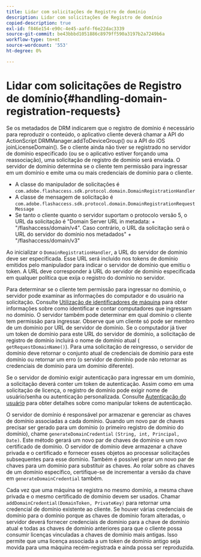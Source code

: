 ```yaml
---
title: Lidar com solicitações de Registro de domínio
description: Lidar com solicitações de Registro de domínio
copied-description: true
exl-id: f846e154-e90c-4e45-aafd-f6e22dac3339
source-git-commit: be43bbbd1051886c8979ff590a3197b2a7249b6a
workflow-type: tm+mt
source-wordcount: '553'
ht-degree: 0%

---
```


# Lidar com solicitações de Registro de domínio{#handling-domain-registration-requests}

Se os metadados de DRM indicarem que o registro de domínio é necessário para reproduzir o conteúdo, o aplicativo cliente deverá chamar a API do ActionScript DRMManager.addToDeviceGroup() ou a API do iOS joinLicenseDomain(). Se o cliente ainda não tiver se registrado no servidor de domínio especificado (ou se o aplicativo estiver forçando uma reassociação), uma solicitação de registro de domínio será enviada. O servidor de domínio determina se o cliente tem permissão para ingressar em um domínio e emite uma ou mais credenciais de domínio para o cliente.

* A classe do manipulador de solicitações é `com.adobe.flashaccess.sdk.protocol.domain.DomainRegistrationHandler`
* A classe de mensagem de solicitação é `com.adobe.flashaccess.sdk.protocol.domain.DomainRegistrationRequestMessage`
* Se tanto o cliente quanto o servidor suportam o protocolo versão 5, o URL da solicitação é &quot;Domain Server URL in metadata: + &quot;/flashaccess/domain/v4&quot;. Caso contrário, o URL da solicitação será o URL do servidor do domínio nos metadados&quot; + &quot;/flashaccess/domain/v3&quot;

Ao inicializar o `DomainRegistrationHandler`, a URL do servidor de domínio deve ser especificada. Esse URL será incluído nos tokens de domínio emitidos pelo manipulador para indicar o servidor de domínio que emitiu o token. A URL deve corresponder à URL do servidor de domínio especificada em qualquer política que exija o registro do domínio no servidor.

Para determinar se o cliente tem permissão para ingressar no domínio, o servidor pode examinar as informações do computador e do usuário na solicitação. Consulte [Utilização de identificadores de máquina](../../aaxs-protecting-content/content-implementing-the-license-server/content-processing-aaxs-requests/content-using-machine-ids.md) para obter informações sobre como identificar e contar computadores que ingressam no domínio. O servidor também pode determinar em qual domínio o cliente tem permissão para ingressar. Observe que um cliente só pode ser membro de um domínio por URL de servidor de domínio. Se o computador já tiver um token de domínio para este URL do servidor de domínio, a solicitação de registro de domínio incluirá o nome de domínio atual ( `getRequestDomainName()`). Para uma solicitação de reingresso, o servidor de domínio deve retornar o conjunto atual de credenciais de domínio para este domínio ou retornar um erro (o servidor de domínio pode não retornar as credenciais de domínio para um domínio diferente).

Se o servidor de domínio exigir autenticação para ingressar em um domínio, a solicitação deverá conter um token de autenticação. Assim como em uma solicitação de licença, o registro de domínio pode exigir nome de usuário/senha ou autenticação personalizada. Consulte [Autenticação do usuário](../../aaxs-protecting-content/content-introduction/content-usage-rules/content-authentication/content-user-authentication.md) para obter detalhes sobre como manipular tokens de autenticação.

O servidor de domínio é responsável por armazenar e gerenciar as chaves de domínio associadas a cada domínio. Quando um novo par de chaves precisar ser gerado para um domínio (o primeiro registro de domínio do domínio), chame `generateDomainCredential` `(String, int, Principal, Date)`. Este método gerará um novo par de chaves de domínio e um novo certificado de domínio. O servidor de domínio deve armazenar a chave privada e o certificado e fornecer esses objetos ao processar solicitações subsequentes para esse domínio. Também é possível gerar um novo par de chaves para um domínio para substituir as chaves. Ao rolar sobre as chaves de um domínio específico, certifique-se de incrementar a versão da chave em `generateDomainCredential` também.

Cada vez que uma máquina se registra no mesmo domínio, a mesma chave privada e o mesmo certificado de domínio devem ser usados. Chamar `addDomainCredential(DomainToken, PrivateKey)` para retornar uma credencial de domínio existente ao cliente. Se houver várias credenciais de domínio para o domínio porque as chaves de domínio foram alteradas, o servidor deverá fornecer credenciais de domínio para a chave de domínio atual e todas as chaves de domínio anteriores para que o cliente possa consumir licenças vinculadas a chaves de domínio mais antigas. Isso permite que uma licença associada a um token de domínio antigo seja movida para uma máquina recém-registrada e ainda possa ser reproduzida.

